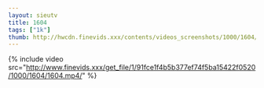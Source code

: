 ```yaml
--- 
layout: sieutv
title: 1604
tags: ["1k"]
thumb: http://hwcdn.finevids.xxx/contents/videos_screenshots/1000/1604/preview.mp4.jpg
---
```

{% include video src="http://www.finevids.xxx/get_file/1/91fce1f4b5b377ef74f5ba15422f0520/1000/1604/1604.mp4/" %} 
